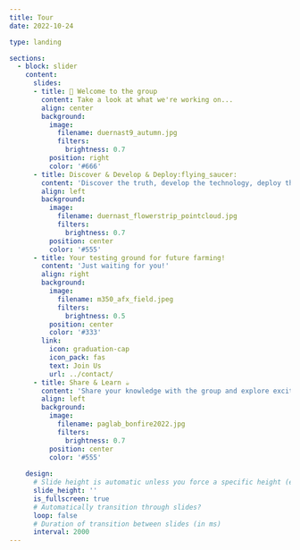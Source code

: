 ```yaml
---
title: Tour
date: 2022-10-24

type: landing

sections:
  - block: slider
    content:
      slides:
      - title: 👋 Welcome to the group
        content: Take a look at what we're working on...
        align: center
        background:
          image:
            filename: duernast9_autumn.jpg
            filters:
              brightness: 0.7
          position: right
          color: '#666'
      - title: Discover & Develop & Deploy:flying_saucer:️
        content: 'Discover the truth, develop the technology, deploy the practice, by exploring your new ideas together!'
        align: left
        background:
          image:
            filename: duernast_flowerstrip_pointcloud.jpg
            filters:
              brightness: 0.7
          position: center
          color: '#555'
      - title: Your testing ground for future farming!
        content: 'Just waiting for you!'
        align: right
        background:
          image:
            filename: m350_afx_field.jpeg
            filters:
              brightness: 0.5
          position: center
          color: '#333'
        link:
          icon: graduation-cap
          icon_pack: fas
          text: Join Us
          url: ../contact/
      - title: Share & Learn ☕️
        content: 'Share your knowledge with the group and explore exciting new topics together!'
        align: left
        background:
          image:
            filename: paglab_bonfire2022.jpg
            filters:
              brightness: 0.7
          position: center
          color: '#555'          
          
    design:
      # Slide height is automatic unless you force a specific height (e.g. '400px')
      slide_height: ''
      is_fullscreen: true
      # Automatically transition through slides?
      loop: false
      # Duration of transition between slides (in ms)
      interval: 2000
---
```


